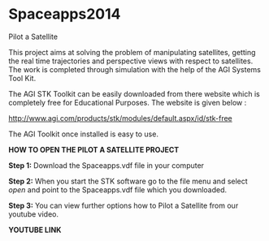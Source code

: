Spaceapps2014
=============

Pilot a Satellite

This project aims at solving the problem of manipulating satellites, getting the real time trajectories and perspective views with respect to satellites. The work is completed through simulation with the help of the AGI Systems Tool Kit.

The AGI STK Toolkit can be easily downloaded from there website which is completely free for Educational Purposes. The website is given below :

http://www.agi.com/products/stk/modules/default.aspx/id/stk-free

The AGI Toolkit once installed is easy to use.

**HOW TO OPEN THE PILOT A SATELLITE PROJECT**

**Step 1:** Download the Spaceapps.vdf file in your computer

**Step 2:** When you start the STK software go to the file menu and select *open* and point to the Spaceapps.vdf file which you downloaded.

**Step 3:** You can view further options how to Pilot a Satellite from our youtube video.

**YOUTUBE LINK**


